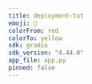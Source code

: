 ```yaml
---
title: deployment-tut
emoji: 🚀
colorFrom: red
colorTo: yellow
sdk: gradio
sdk_version: "4.44.0"
app_file: app.py
pinned: false
---
```

